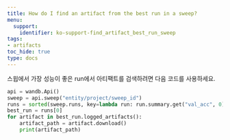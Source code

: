 ```yaml
---
title: How do I find an artifact from the best run in a sweep?
menu:
  support:
    identifier: ko-support-find_artifact_best_run_sweep
tags:
- artifacts
toc_hide: true
type: docs
---
```


스윕에서 가장 성능이 좋은 run에서 아티팩트를 검색하려면 다음 코드를 사용하세요.

```python
api = wandb.Api()
sweep = api.sweep("entity/project/sweep_id")
runs = sorted(sweep.runs, key=lambda run: run.summary.get("val_acc", 0), reverse=True)
best_run = runs[0]
for artifact in best_run.logged_artifacts():
    artifact_path = artifact.download()
    print(artifact_path)
```
